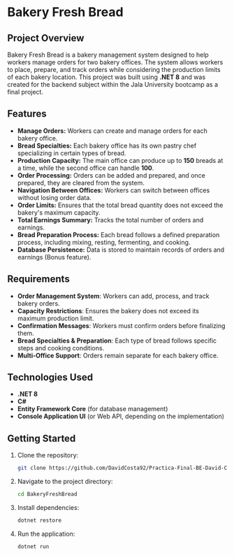 # Bakery Fresh Bread

## Project Overview
Bakery Fresh Bread is a bakery management system designed to help workers manage orders for two bakery offices. The system allows workers to place, prepare, and track orders while considering the production limits of each bakery location. 
This project was built using **.NET 8** and was created for the backend subject within the Jala University bootcamp as a final project.

## Features
- **Manage Orders:** Workers can create and manage orders for each bakery office.
- **Bread Specialties:** Each bakery office has its own pastry chef specializing in certain types of bread.
- **Production Capacity:** The main office can produce up to **150** breads at a time, while the second office can handle **100**.
- **Order Processing:** Orders can be added and prepared, and once prepared, they are cleared from the system.
- **Navigation Between Offices:** Workers can switch between offices without losing order data.
- **Order Limits:** Ensures that the total bread quantity does not exceed the bakery's maximum capacity.
- **Total Earnings Summary:** Tracks the total number of orders and earnings.
- **Bread Preparation Process:** Each bread follows a defined preparation process, including mixing, resting, fermenting, and cooking.
- **Database Persistence:** Data is stored to maintain records of orders and earnings (Bonus feature).

## Requirements
- **Order Management System**: Workers can add, process, and track bakery orders.
- **Capacity Restrictions**: Ensures the bakery does not exceed its maximum production limit.
- **Confirmation Messages**: Workers must confirm orders before finalizing them.
- **Bread Specialties & Preparation**: Each type of bread follows specific steps and cooking conditions.
- **Multi-Office Support**: Orders remain separate for each bakery office.

## Technologies Used
- **.NET 8**
- **C#**
- **Entity Framework Core** (for database management)
- **Console Application UI** (or Web API, depending on the implementation)

## Getting Started
1. Clone the repository:
   ```sh
   git clone https://github.com/DavidCosta92/Practica-Final-BE-David-Costa.git
   ```
2. Navigate to the project directory:
   ```sh
   cd BakeryFreshBread
   ```
3. Install dependencies:
   ```sh
   dotnet restore
   ```
4. Run the application:
   ```sh
   dotnet run
   ```


